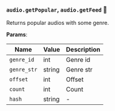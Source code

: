 ### `audio.getPopular`, `audio.getFeed` 🔰

Returns popular audios with some genre.

**Params**:

|Name|Value|Description|
|--|--|--|
|`genre_id`|int|Genre id|
|`genre_str`|string|Genre str|
|`offset`|int|Offset|
|`count`|int|Count|
|`hash`|string|-|
